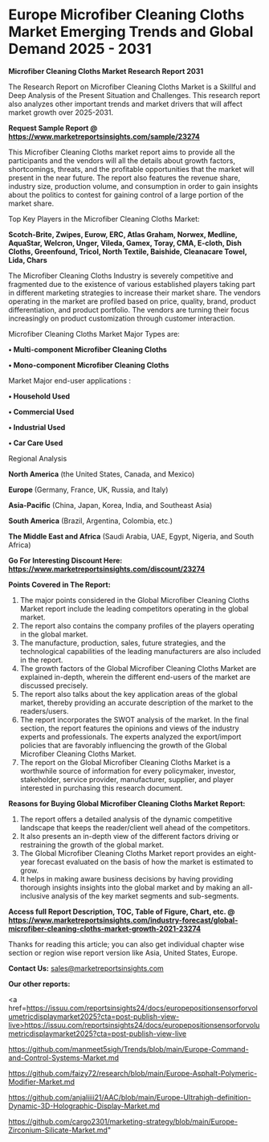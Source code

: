 # Europe Microfiber Cleaning Cloths Market Emerging Trends and Global Demand 2025 - 2031

<strong>Microfiber Cleaning Cloths Market Research Report 2031</strong>

The Research Report on Microfiber Cleaning Cloths Market is a Skillful and Deep Analysis of the Present Situation and Challenges. This research report also analyzes other important trends and market drivers that will affect market growth over 2025-2031.

<strong>Request Sample Report @ <a href=https://www.marketreportsinsights.com/sample/23274>https://www.marketreportsinsights.com/sample/23274</a></strong>

This Microfiber Cleaning Cloths market report aims to provide all the participants and the vendors will all the details about growth factors, shortcomings, threats, and the profitable opportunities that the market will present in the near future. The report also features the revenue share, industry size, production volume, and consumption in order to gain insights about the politics to contest for gaining control of a large portion of the market share.

Top Key Players in the Microfiber Cleaning Cloths Market:

<strong>Scotch-Brite, Zwipes, Eurow, ERC, Atlas Graham, Norwex, Medline, AquaStar, Welcron, Unger, Vileda, Gamex, Toray, CMA, E-cloth, Dish Cloths, Greenfound, Tricol, North Textile, Baishide, Cleanacare Towel, Lida, Chars</strong>

The Microfiber Cleaning Cloths Industry is severely competitive and fragmented due to the existence of various established players taking part in different marketing strategies to increase their market share. The vendors operating in the market are profiled based on price, quality, brand, product differentiation, and product portfolio. The vendors are turning their focus increasingly on product customization through customer interaction.

Microfiber Cleaning Cloths Market Major Types are:

<strong>• Multi-component Microfiber Cleaning Cloths

• Mono-component Microfiber Cleaning Cloths</strong>

Market Major end-user applications :

<strong>• Household Used

• Commercial Used

• Industrial Used

• Car Care Used</strong>

Regional Analysis

</u><strong><b>North America</b></strong> (the United States, Canada, and Mexico)

<strong><b>Europe </b></strong>(Germany, France, UK, Russia, and Italy)

<strong><b>Asia-Pacific</b></strong> (China, Japan, Korea, India, and Southeast Asia)

<strong><b>South America</b></strong> (Brazil, Argentina, Colombia, etc.)

<strong><b>The Middle East and Africa</b></strong> (Saudi Arabia, UAE, Egypt, Nigeria, and South Africa)

<strong>Go For Interesting Discount Here: <a href=https://www.marketreportsinsights.com/discount/23274>https://www.marketreportsinsights.com/discount/23274</a></strong>

<strong>Points Covered in The Report:</strong>
<ol>
  <li>The major points considered in the Global Microfiber Cleaning Cloths Market report include the leading competitors operating in the global market.</li>
  <li>The report also contains the company profiles of the players operating in the global market.</li>
  <li>The manufacture, production, sales, future strategies, and the technological capabilities of the leading manufacturers are also included in the report.</li>
  <li>The growth factors of the Global Microfiber Cleaning Cloths Market are explained in-depth, wherein the different end-users of the market are discussed precisely.</li>
  <li>The report also talks about the key application areas of the global market, thereby providing an accurate description of the market to the readers/users.</li>
  <li>The report incorporates the SWOT analysis of the market. In the final section, the report features the opinions and views of the industry experts and professionals. The experts analyzed the export/import policies that are favorably influencing the growth of the Global Microfiber Cleaning Cloths Market.</li>
  <li>The report on the Global Microfiber Cleaning Cloths Market is a worthwhile source of information for every policymaker, investor, stakeholder, service provider, manufacturer, supplier, and player interested in purchasing this research document.</li>
</ol>
<strong>Reasons for Buying Global Microfiber Cleaning Cloths Market Report:</strong>

<ol>
  <li>The report offers a detailed analysis of the dynamic competitive landscape that keeps the reader/client well ahead of the competitors.</li>
  <li>It also presents an in-depth view of the different factors driving or restraining the growth of the global market.</li>
  <li>The Global Microfiber Cleaning Cloths Market report provides an eight-year forecast evaluated on the basis of how the market is estimated to grow.</li>
  <li>It helps in making aware business decisions by having providing thorough insights insights into the global market and by making an all-inclusive analysis of the key market segments and sub-segments.</li>
</ol>
<strong>Access full Report Description, TOC, Table of Figure, Chart, etc. @ <a href=https://www.marketreportsinsights.com/industry-forecast/global-microfiber-cleaning-cloths-market-growth-2021-23274>https://www.marketreportsinsights.com/industry-forecast/global-microfiber-cleaning-cloths-market-growth-2021-23274</a></strong>


Thanks for reading this article; you can also get individual chapter wise section or region wise report version like Asia, United States, Europe.

<strong>Contact Us:</strong>
sales@marketreportsinsights.com

<strong>Our other reports:</strong>

<a href=https://issuu.com/reportsinsights24/docs/europepositionsensorforvolumetricdisplaymarket2025?cta=post-publish-view-live>https://issuu.com/reportsinsights24/docs/europepositionsensorforvolumetricdisplaymarket2025?cta=post-publish-view-live</a>

<a href=https://github.com/manmeet5sigh/Trends/blob/main/Europe-Command-and-Control-Systems-Market.md>https://github.com/manmeet5sigh/Trends/blob/main/Europe-Command-and-Control-Systems-Market.md</a>

<a href=https://github.com/faizy72/research/blob/main/Europe-Asphalt-Polymeric-Modifier-Market.md>https://github.com/faizy72/research/blob/main/Europe-Asphalt-Polymeric-Modifier-Market.md</a>

<a href=https://github.com/anjaliiii21/AAC/blob/main/Europe-Ultrahigh-definition-Dynamic-3D-Holographic-Display-Market.md>https://github.com/anjaliiii21/AAC/blob/main/Europe-Ultrahigh-definition-Dynamic-3D-Holographic-Display-Market.md</a>

<a href=https://github.com/cargo2301/marketing-strategy/blob/main/Europe-Zirconium-Silicate-Market.md>https://github.com/cargo2301/marketing-strategy/blob/main/Europe-Zirconium-Silicate-Market.md</a>"
